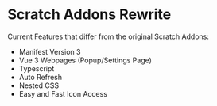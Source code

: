 # Scratch Addons Rewrite

Current Features that differ from the original Scratch Addons:

- Manifest Version 3
- Vue 3 Webpages (Popup/Settings Page)
- Typescript
- Auto Refresh
- Nested CSS
- Easy and Fast Icon Access

<!-- Planned Features: -->
